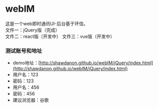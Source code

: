 # webIM
这是一个web即时通讯UI-后台基于环信。  
文件一：jQuery版（完成）  
文件二：react版（开发中）
文件三：vue版（开发中）  
 
### 测试账号和地址
* demo地址：[http://shawdanon.github.io/webIM/jQuery/index.html](http://shawdanon.github.io/webIM/jQuery/index.html)
* 用户名：123 
* 密码：123 
* 用户名：456 
* 密码：456 
* 建议浏览器：谷歌